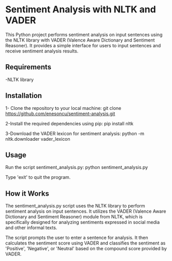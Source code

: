 # Sentiment Analysis with NLTK and VADER

This Python project performs sentiment analysis on input sentences using the NLTK library with VADER (Valence Aware Dictionary and Sentiment Reasoner). 
It provides a simple interface for users to input sentences and receive sentiment analysis results.

## Requirements

-NLTK library

## Installation

1- Clone the repository to your local machine:
git clone https://github.com/enesoncu/sentiment-analysis.git

2-Install the required dependencies using pip:
pip install nltk

3-Download the VADER lexicon for sentiment analysis:
python -m nltk.downloader vader_lexicon

## Usage

Run the script sentiment_analysis.py:
python sentiment_analysis.py

Type 'exit' to quit the program.

## How it Works

The sentiment_analysis.py script uses the NLTK library to perform sentiment analysis on input sentences. 
It utilizes the VADER (Valence Aware Dictionary and Sentiment Reasoner) module from NLTK, which is specifically designed for analyzing sentiments expressed in social media and other informal texts.

The script prompts the user to enter a sentence for analysis. It then calculates the sentiment score using VADER and classifies the sentiment as 'Positive', 'Negative', or 'Neutral' based on the compound score provided by VADER.
